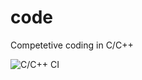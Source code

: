 # code
Competetive coding in C/C++

![C/C++ CI](https://github.com/ashishpatel0720/code/workflows/C/C++%20CI/badge.svg)
